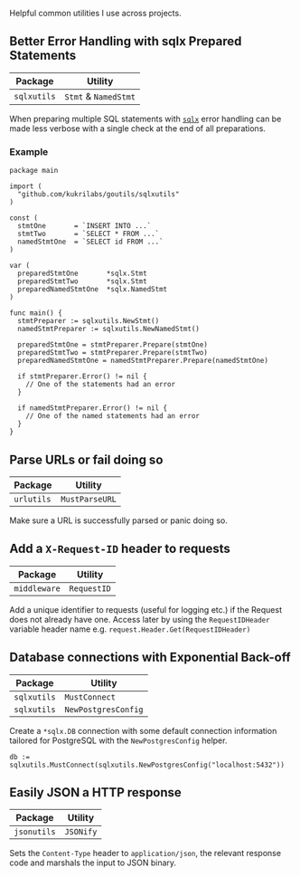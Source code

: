 Helpful common utilities I use across projects.

## Better Error Handling with sqlx Prepared Statements

Package         |   Utility               |
----------------|-------------------------|
`sqlxutils`     | `Stmt` & `NamedStmt`    |

When preparing multiple SQL statements with [`sqlx`](https://github.com/jmoiron/sqlx) error handling can be made less verbose with a single check at the end of all preparations.

### Example

```golang
package main

import (
  "github.com/kukrilabs/goutils/sqlxutils"
)

const (
  stmtOne       = `INSERT INTO ...`
  stmtTwo       = `SELECT * FROM ...`
  namedStmtOne  = `SELECT id FROM ...`
)

var (
  preparedStmtOne       *sqlx.Stmt
  preparedStmtTwo       *sqlx.Stmt
  preparedNamedStmtOne  *sqlx.NamedStmt
)

func main() {
  stmtPreparer := sqlxutils.NewStmt()
  namedStmtPreparer := sqlxutils.NewNamedStmt()

  preparedStmtOne = stmtPreparer.Prepare(stmtOne)
  preparedStmtTwo = stmtPreparer.Prepare(stmtTwo)
  preparedNamedStmtOne = namedStmtPreparer.Prepare(namedStmtOne)

  if stmtPreparer.Error() != nil {
    // One of the statements had an error
  }

  if namedStmtPreparer.Error() != nil {
    // One of the named statements had an error
  }
}
```

## Parse URLs or fail doing so

Package         |   Utility               |
----------------|-------------------------|
`urlutils`      | `MustParseURL`          |

Make sure a URL is successfully parsed or panic doing so.

## Add a `X-Request-ID` header to requests

Package         |   Utility               |
----------------|-------------------------|
`middleware`    | `RequestID`             |

Add a unique identifier to requests (useful for logging etc.) if the Request does not already have one. Access later by using the `RequestIDHeader` variable header name e.g. `request.Header.Get(RequestIDHeader)`

## Database connections with Exponential Back-off

Package         |   Utility               |
----------------|-------------------------|
`sqlxutils`     | `MustConnect`           |
`sqlxutils`     | `NewPostgresConfig`     |

Create a `*sqlx.DB` connection with some default connection information tailored for PostgreSQL with the `NewPostgresConfig` helper.

```golang
db := sqlxutils.MustConnect(sqlxutils.NewPostgresConfig("localhost:5432"))
```

## Easily JSON a HTTP response

Package         |   Utility               |
----------------|-------------------------|
`jsonutils`     | `JSONify`               |

Sets the `Content-Type` header to `application/json`, the relevant response code and marshals the input to JSON binary.
